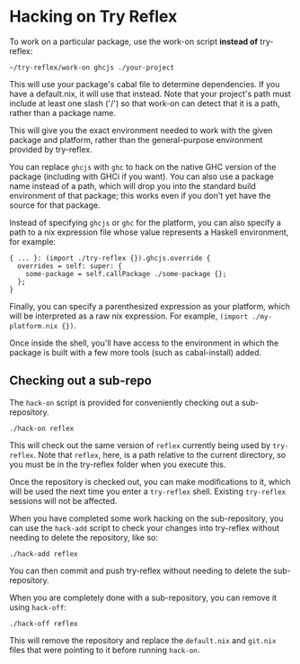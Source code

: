 Hacking on Try Reflex
=====================

To work on a particular package, use the work-on script **instead of** try-reflex:

```
~/try-reflex/work-on ghcjs ./your-project
```

This will use your package's cabal file to determine dependencies.  If you have a default.nix, it will use that instead.  Note that your project's path must include at least one slash ('/') so that work-on can detect that it is a path, rather than a package name.

This will give you the exact environment needed to work with the given package and platform, rather than the general-purpose environment provided by try-reflex.

You can replace `ghcjs` with `ghc` to hack on the native GHC version of the package (including with GHCi if you want).  You can also use a package name instead of a path, which will drop you into the standard build environment of that package; this works even if you don't yet have the source for that package.

Instead of specifying `ghcjs` or `ghc` for the platform, you can also specify a path to a nix expression file whose value represents a Haskell environment, for example:

```
{ ... }: (import ./try-reflex {}).ghcjs.override {
  overrides = self: super: {
    some-package = self.callPackage ./some-package {};
  };
}
```

Finally, you can specify a parenthesized expression as your platform, which will be interpreted as a raw nix expression.  For example, `(import ./my-platform.nix {})`.

Once inside the shell, you'll have access to the environment in which the package is built with a few more tools (such as cabal-install) added.

Checking out a sub-repo
-----------------------

The `hack-on` script is provided for conveniently checking out a sub-repository.

```
./hack-on reflex
```

This will check out the same version of `reflex` currently being used by `try-reflex`.  Note that `reflex`, here, is a path relative to the current directory, so you must be in the try-reflex folder when you execute this.

Once the repository is checked out, you can make modifications to it, which will be used the next time you enter a `try-reflex` shell.  Existing `try-reflex` sessions will not be affected.

When you have completed some work hacking on the sub-repository, you can use the `hack-add` script to check your changes into try-reflex without needing to delete the repository, like so:

```
./hack-add reflex
```

You can then commit and push try-reflex without needing to delete the sub-repository.

When you are completely done with a sub-repository, you can remove it using `hack-off`:

```
./hack-off reflex
```

This will remove the repository and replace the `default.nix` and `git.nix` files that were pointing to it before running `hack-on`.
